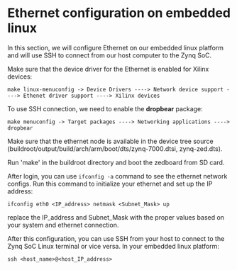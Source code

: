 # Ethernet configuration on embedded linux

In this section, we will configure Ethernet on our embedded linux platform and will use SSH to connect from our host computer to the Zynq SoC.

Make sure that the device driver for the Ethernet is enabled for Xilinx devices:

`make linux-menuconfig -> Device Drivers ----> Network device support ----> Ethenet driver support ----> Xilinx devices`

To use SSH connection, we need to enable the **dropbear** package:

  `make menuconfig -> Target packages ----> Networking applications ----> dropbear`

  Make sure that the ethernet node is available in the device tree source (buildroot/output/build/arch/arm/boot/dts/zynq-7000.dtsi, zynq-zed.dts).

  Run 'make' in the buildroot directory and boot the zedboard from SD card.

  After login, you can use `ifconfig -a` command to see the ethernet network configs. Run this command to initialize your ethernet and set up the IP address:

  `ifconfig eth0 <IP_address> netmask <Subnet_Mask> up`

  replace the IP_address and Subnet_Mask with the proper values based on your system and ethernet connection.

  After this configuration, you can use SSH from your host to connect to the Zynq SoC Linux terminal or vice versa. In your embedded linux platform:

  `ssh <host_name>@<host_IP_address>`
